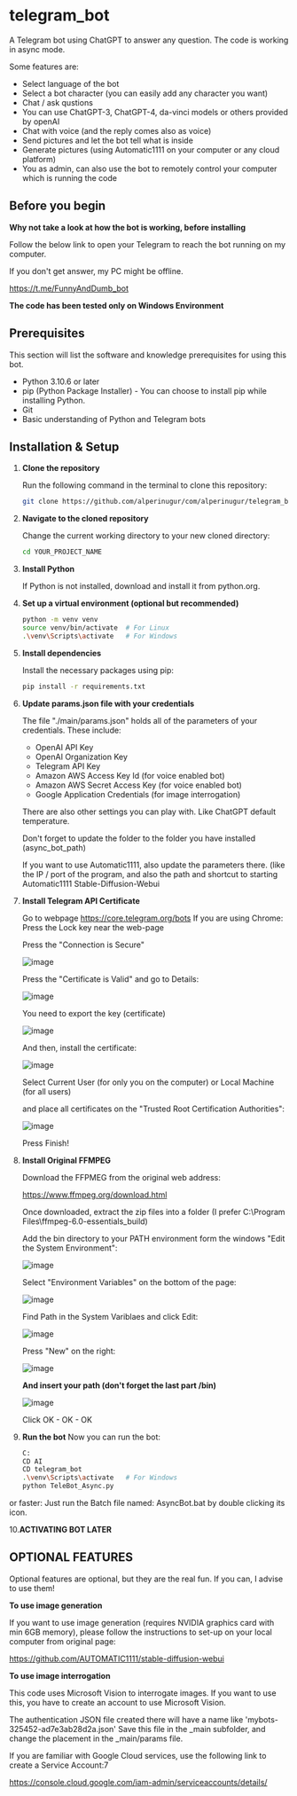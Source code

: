 # telegram_bot

A Telegram bot using ChatGPT to answer any question.
The code is working in async mode.

Some features are:
 * Select language of the bot
 * Select a bot character (you can easily add any character you want)
 * Chat / ask qustions
 * You can use ChatGPT-3, ChatGPT-4, da-vinci models or others provided by openAI
 * Chat with voice (and the reply comes also as voice)
 * Send pictures and let the bot tell what is inside
 * Generate pictures (using Automatic1111 on your computer or any cloud platform)
 * You as admin, can also use the bot to remotely control your computer which is running the code

## Before you begin
**Why not take a look at how the bot is working, before installing**

   Follow the below link to open your Telegram to reach the bot running on my computer.
   
   If you don't get answer, my PC might be offline.
   
   https://t.me/FunnyAndDumb_bot

**The code has been tested only on Windows Environment**

## Prerequisites

This section will list the software and knowledge prerequisites for using this bot.

- Python 3.10.6 or later
- pip (Python Package Installer) - You can choose to install pip while installing Python.
- Git
- Basic understanding of Python and Telegram bots


## Installation & Setup


1. **Clone the repository**

   Run the following command in the terminal to clone this repository:
   
   ```bash
   git clone https://github.com/alperinugur/com/alperinugur/telegram_bot.git
   
2. **Navigate to the cloned repository**

    Change the current working directory to your new cloned directory:
   ```bash
   cd YOUR_PROJECT_NAME

3. **Install Python**

   If Python is not installed, download and install it from python.org.

4. **Set up a virtual environment (optional but recommended)**
   ```bash
   python -m venv venv
   source venv/bin/activate  # For Linux
   .\venv\Scripts\activate   # For Windows

5. **Install dependencies**

   Install the necessary packages using pip:
   ```bash
   pip install -r requirements.txt

6. **Update params.json file with your credentials**

   The file "./main/params.json" holds all of the parameters of your credentials.
   These include:
   * OpenAI API Key
   * OpenAI Organization Key
   * Telegram API Key
   * Amazon AWS Access Key Id       (for voice enabled bot)
   * Amazon AWS Secret Access Key   (for voice enabled bot)
   * Google Application Credentials (for image interrogation)
   
   There are also other settings you can play with. Like ChatGPT default temperature.
   
   Don't forget to update the folder to the folder you have installed (async_bot_path)
   
   If you want to use Automatic1111, also update the parameters there. (like the IP / port of the program, and also the path and shortcut to starting Automatic1111 Stable-Diffusion-Webui

7. **Install Telegram API Certificate**
   
   Go to webpage https://core.telegram.org/bots
   If you are using Chrome:
      Press the Lock key near the web-page
      
      Press the "Connection is Secure"
      
      ![image](https://github.com/alperinugur/FunnyBot-ChatGPT-Telegram/assets/30839536/8e0bab0b-b41b-49b0-bcd3-bc558d55eb20)

      Press the "Certificate is Valid" and go to Details:
      
      ![image](https://github.com/alperinugur/FunnyBot-ChatGPT-Telegram/assets/30839536/1b5f7e1e-2306-41b4-9a89-8f12378fd526)

      You need to export the key (certificate)
      
      ![image](https://github.com/alperinugur/FunnyBot-ChatGPT-Telegram/assets/30839536/a1982392-2bd0-4ae0-a404-7bbf4ddd7988)

      And then, install the certificate:
      
      ![image](https://github.com/alperinugur/FunnyBot-ChatGPT-Telegram/assets/30839536/95aeb2e2-4601-4f35-b5db-aa9134dbb36d)

      Select Current User (for only you on the computer) or Local Machine (for all users)
      
      and place all certificates on the "Trusted Root Certification Authorities":
      
      ![image](https://github.com/alperinugur/FunnyBot-ChatGPT-Telegram/assets/30839536/a1fd308b-ec15-4f64-9251-ff46f4587841)

      Press Finish!
      
8. **Install Original FFMPEG**

   Download the FFPMEG from the original web address:
   
   https://www.ffmpeg.org/download.html
   
   Once downloaded, extract the zip files into a folder (I prefer C:\Program Files\ffmpeg-6.0-essentials_build)
   
   Add the bin directory to your PATH environment form the windows "Edit the System Environment":
   
   ![image](https://github.com/alperinugur/FunnyBot-ChatGPT-Telegram/assets/30839536/0fba9bbe-45b5-4442-9169-0252e88f94f3)

   Select "Environment Variables" on the bottom of the page:
   
   ![image](https://github.com/alperinugur/FunnyBot-ChatGPT-Telegram/assets/30839536/a0de9f30-aadf-487f-b498-bfd3e7331cd7)

   Find Path in the System Variblaes and click Edit:
   
   ![image](https://github.com/alperinugur/FunnyBot-ChatGPT-Telegram/assets/30839536/f2f84d6b-8a28-40fd-a79f-4d125753d82a)

   Press "New" on the right:
   
   ![image](https://github.com/alperinugur/FunnyBot-ChatGPT-Telegram/assets/30839536/fd6d6e6c-863c-4d40-8acd-364c71d66b3a)

   **And insert your path (don't forget the last part /bin)**
   
   ![image](https://github.com/alperinugur/FunnyBot-ChatGPT-Telegram/assets/30839536/f652fb92-307e-4019-8629-327000e20e76)

   Click OK - OK - OK 
   
   
9. **Run the bot**
   Now you can run the bot:
   ```bash
   C:
   CD AI
   CD telegram_bot
   .\venv\Scripts\activate   # For Windows   
   python TeleBot_Async.py
   
  or faster:
   Just run the Batch file named: AsyncBot.bat by double clicking its icon.

10.**ACTIVATING BOT LATER**

   
## OPTIONAL FEATURES
   
   Optional features are optional, but they are the real fun. If you can, I advise to use them!
   
**To use image generation**

   If you want to use image generation (requires NVIDIA graphics card with min 6GB memory),
   please follow the instructions to set-up on your local computer from original page:
   
   https://github.com/AUTOMATIC1111/stable-diffusion-webui
   

**To use image interrogation**

   This code uses Microsoft Vision to interrogate images. 
   If you want to use this, you have to create an account to use Microsoft Vision.
   
   The authentication JSON file created there will have a name like 'mybots-325452-ad7e3ab28d2a.json'
   Save this file in the _main subfolder, and change the placement in the _main/params file.

   If you are familiar with Google Cloud services, use the following link to create a Service Account:7
   
   https://console.cloud.google.com/iam-admin/serviceaccounts/details/
   
  
